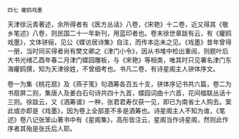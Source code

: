     四七 癯鸥戏墨 

   天津徐沅青著述，余所得者有《医方丛话》八卷，《宋艳》十二卷，近又得其《敬乡笔述》八卷，则民国二十一年新刊，用蓝印者也。卷末徐世章跋有云，有《癯鸥戏墨》，文体骈俪，见公《蝶访居诗集》自注，而传本迄未之见。《戏墨》昔年曾得一册，当时同买得者尚有樊文卿之《津门小令》，因从书堆中检出重阅，则题叶后大书光绪乙酉年春二月津门蝶园雕板，与《宋艳》等相类，唯其时只见署名津门东海癯鸥撰，知为天津徐姓，不曾细考也。书凡二卷，有诗星阁主人骈体序文。

   卷一为集《桃花扇》及《燕子笺》句酒筹各百五十支，骈体序记书共六篇，卷二为书扇屏二则，集唐人及姜白石句诗共四十九首，蝶园词曲十六首，花间楹联丛话十三则。徐跋云，又《酒筹谱》一种，张君君寿仅获一见，即已为南省士人购去。案此或亦即是《戏墨》，因为卷上全部差不多是酒筹也。诗星阁主人不知为谁，《笔述》卷八记张笨山著书中有《星阁集》，高彤皆注云，星阁当作诗星阁，然则此作序者其殆是张氏后人耶。

